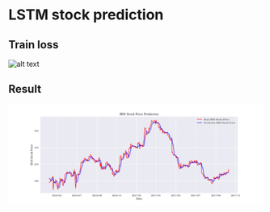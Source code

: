 # LSTM stock prediction
## Train loss
![alt text](Training_loss.png)
## Result
![alt text](ibm_pred.png)